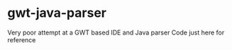 gwt-java-parser
===============

Very poor attempt at a GWT based IDE and Java parser
Code just here for reference
